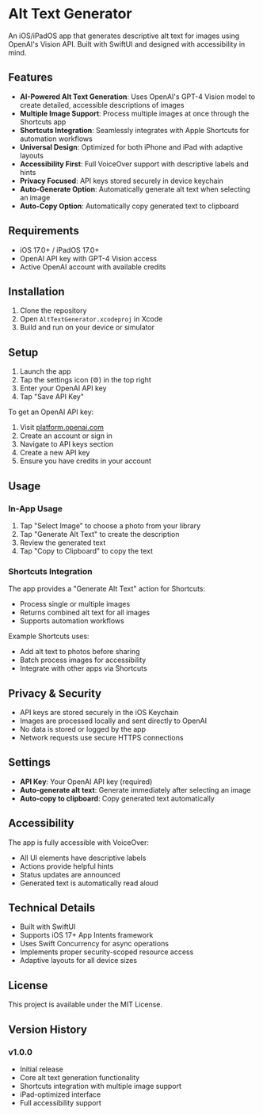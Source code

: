 # Alt Text Generator

An iOS/iPadOS app that generates descriptive alt text for images using OpenAI's Vision API. Built with SwiftUI and designed with accessibility in mind.

## Features

- **AI-Powered Alt Text Generation**: Uses OpenAI's GPT-4 Vision model to create detailed, accessible descriptions of images
- **Multiple Image Support**: Process multiple images at once through the Shortcuts app
- **Shortcuts Integration**: Seamlessly integrates with Apple Shortcuts for automation workflows
- **Universal Design**: Optimized for both iPhone and iPad with adaptive layouts
- **Accessibility First**: Full VoiceOver support with descriptive labels and hints
- **Privacy Focused**: API keys stored securely in device keychain
- **Auto-Generate Option**: Automatically generate alt text when selecting an image
- **Auto-Copy Option**: Automatically copy generated text to clipboard

## Requirements

- iOS 17.0+ / iPadOS 17.0+
- OpenAI API key with GPT-4 Vision access
- Active OpenAI account with available credits

## Installation

1. Clone the repository
2. Open `AltTextGenerator.xcodeproj` in Xcode
3. Build and run on your device or simulator

## Setup

1. Launch the app
2. Tap the settings icon (⚙️) in the top right
3. Enter your OpenAI API key
4. Tap "Save API Key"

To get an OpenAI API key:
1. Visit [platform.openai.com](https://platform.openai.com)
2. Create an account or sign in
3. Navigate to API keys section
4. Create a new API key
5. Ensure you have credits in your account

## Usage

### In-App Usage
1. Tap "Select Image" to choose a photo from your library
2. Tap "Generate Alt Text" to create the description
3. Review the generated text
4. Tap "Copy to Clipboard" to copy the text

### Shortcuts Integration
The app provides a "Generate Alt Text" action for Shortcuts:
- Process single or multiple images
- Returns combined alt text for all images
- Supports automation workflows

Example Shortcuts uses:
- Add alt text to photos before sharing
- Batch process images for accessibility
- Integrate with other apps via Shortcuts

## Privacy & Security

- API keys are stored securely in the iOS Keychain
- Images are processed locally and sent directly to OpenAI
- No data is stored or logged by the app
- Network requests use secure HTTPS connections

## Settings

- **API Key**: Your OpenAI API key (required)
- **Auto-generate alt text**: Generate immediately after selecting an image
- **Auto-copy to clipboard**: Copy generated text automatically

## Accessibility

The app is fully accessible with VoiceOver:
- All UI elements have descriptive labels
- Actions provide helpful hints
- Status updates are announced
- Generated text is automatically read aloud

## Technical Details

- Built with SwiftUI
- Supports iOS 17+ App Intents framework
- Uses Swift Concurrency for async operations
- Implements proper security-scoped resource access
- Adaptive layouts for all device sizes

## License

This project is available under the MIT License.

## Version History

### v1.0.0
- Initial release
- Core alt text generation functionality
- Shortcuts integration with multiple image support
- iPad-optimized interface
- Full accessibility support